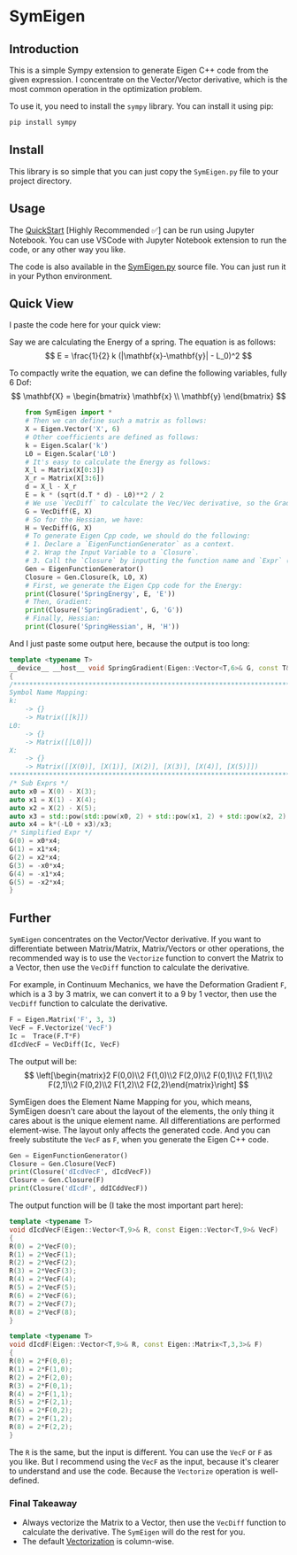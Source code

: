 # SymEigen

## Introduction

This is a simple Sympy extension to generate Eigen C++ code from the given expression. 
I concentrate on the Vector/Vector derivative, which is the most common operation in the optimization problem.

To use it, you need to install the `sympy` library. You can install it using pip:

```bash
pip install sympy
```

## Install

This library is so simple that you can just copy the `SymEigen.py` file to your project directory.

## Usage

The [QuickStart](./QuickStart.ipynb)  [Highly Recommended :white_check_mark:] can be run using Jupyter Notebook. 
You can use VSCode with Jupyter Notebook extension to run the code, or any other way you like.

The code is also available in the [SymEigen.py](./SymEigen.py) source file. You can just run it in your Python environment.

## Quick View

I paste the code here for your quick view:

Say we are calculating the Energy of a spring. The equation is as follows:
$$
E = \frac{1}{2} k (|\mathbf{x}-\mathbf{y}| - L_0)^2
$$

To compactly write the equation, we can define the following variables, fully 6 Dof:
$$
\mathbf{X} = 
\begin{bmatrix}
\mathbf{x} \\
\mathbf{y} 
\end{bmatrix}
$$
```python
    from SymEigen import *
    # Then we can define such a matrix as follows:
    X = Eigen.Vector('X', 6)
    # Other coefficients are defined as follows:
    k = Eigen.Scalar('k')
    L0 = Eigen.Scalar('L0')
    # It's easy to calculate the Energy as follows:
    X_l = Matrix(X[0:3])
    X_r = Matrix(X[3:6])
    d = X_l - X_r 
    E = k * (sqrt(d.T * d) - L0)**2 / 2
    # We use `VecDiff` to calculate the Vec/Vec derivative, so the Gradient of the Energy is:
    G = VecDiff(E, X)
    # So for the Hessian, we have:
    H = VecDiff(G, X)
    # To generate Eigen Cpp code, we should do the following:
    # 1. Declare a `EigenFunctionGenerator` as a context.
    # 2. Wrap the Input Variable to a `Closure`.
    # 3. Call the `Closure` by inputting the function name and `Expr` (e.g. the `E`, `G`, `H`).
    Gen = EigenFunctionGenerator()
    Closure = Gen.Closure(k, L0, X)
    # First, we generate the Eigen Cpp code for the Energy:
    print(Closure('SpringEnergy', E, 'E'))
    # Then, Gradient:
    print(Closure('SpringGradient', G, 'G'))
    # Finally, Hessian:
    print(Closure('SpringHessian', H, 'H'))
```


And I just paste some output here, because the output is too long:

```cpp
template <typename T>
__device__ __host__ void SpringGradient(Eigen::Vector<T,6>& G, const T& k, const T& L0, const Eigen::Vector<T,6>& X)
{
/*****************************************************************************************************************************
Symbol Name Mapping:
k:
    -> {}
    -> Matrix([[k]])
L0:
    -> {}
    -> Matrix([[L0]])
X:
    -> {}
    -> Matrix([[X(0)], [X(1)], [X(2)], [X(3)], [X(4)], [X(5)]])
*****************************************************************************************************************************/
/* Sub Exprs */
auto x0 = X(0) - X(3);
auto x1 = X(1) - X(4);
auto x2 = X(2) - X(5);
auto x3 = std::pow(std::pow(x0, 2) + std::pow(x1, 2) + std::pow(x2, 2), 1.0/2.0);
auto x4 = k*(-L0 + x3)/x3;
/* Simplified Expr */
G(0) = x0*x4;
G(1) = x1*x4;
G(2) = x2*x4;
G(3) = -x0*x4;
G(4) = -x1*x4;
G(5) = -x2*x4;
}
```

## Further

`SymEigen` concentrates on the Vector/Vector derivative. If you want to differentiate between Matrix/Matrix, Matrix/Vectors or other operations, the recommended way is to use the `Vectorize` function to convert the Matrix to a Vector, then use the `VecDiff` function to calculate the derivative.

For example, in Continuum Mechanics, we have the Deformation Gradient `F`, which is a 3 by 3 matrix, we can convert it to a 9 by 1 vector, then use the `VecDiff` function to calculate the derivative.

```python
F = Eigen.Matrix('F', 3, 3)
VecF = F.Vectorize('VecF')
Ic =  Trace(F.T*F)
dIcdVecF = VecDiff(Ic, VecF)
```

The output will be:
$$
\left[\begin{matrix}2 F(0,0)\\2 F(1,0)\\2 F(2,0)\\2 F(0,1)\\2 F(1,1)\\2 F(2,1)\\2 F(0,2)\\2 F(1,2)\\2 F(2,2)\end{matrix}\right]
$$

SymEigen does the Element Name Mapping for you, which means, SymEigen doesn't care about the layout of the elements, the only thing it cares about is the unique element name. All differentiations are performed element-wise. The layout only affects the generated code. And you can freely substitute the `VecF` as `F`, when you generate the Eigen C++ code.

```python
Gen = EigenFunctionGenerator()
Closure = Gen.Closure(VecF)
print(Closure('dIcdVecF', dIcdVecF))
Closure = Gen.Closure(F)
print(Closure('dIcdF', ddICddVecF))
```
The output function will be (I take the most important part here):
```cpp
template <typename T>
void dIcdVecF(Eigen::Vector<T,9>& R, const Eigen::Vector<T,9>& VecF)
{
R(0) = 2*VecF(0);
R(1) = 2*VecF(1);
R(2) = 2*VecF(2);
R(3) = 2*VecF(3);
R(4) = 2*VecF(4);
R(5) = 2*VecF(5);
R(6) = 2*VecF(6);
R(7) = 2*VecF(7);
R(8) = 2*VecF(8);
}

template <typename T>
void dIcdF(Eigen::Vector<T,9>& R, const Eigen::Matrix<T,3,3>& F)
{
R(0) = 2*F(0,0);
R(1) = 2*F(1,0);
R(2) = 2*F(2,0);
R(3) = 2*F(0,1);
R(4) = 2*F(1,1);
R(5) = 2*F(2,1);
R(6) = 2*F(0,2);
R(7) = 2*F(1,2);
R(8) = 2*F(2,2);
}
```
The `R` is the same, but the input is different. You can use the `VecF` or `F` as you like. But I recommend using the `VecF` as the input, because it's clearer to understand and use the code. Because the `Vectorize` operation is well-defined.

### Final Takeaway

- Always vectorize the Matrix to a Vector, then use the `VecDiff` function to calculate the derivative. The `SymEigen` will do the rest for you.
- The default [Vectorization](https://en.wikipedia.org/wiki/Vectorization_(mathematics)) is column-wise.

